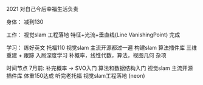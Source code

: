<!--
 * @Author: Liu Weilong
 * @Date: 2021-01-01 10:35:36
 * @LastEditors: Liu Weilong 
 * @LastEditTime: 2021-04-15 11:04:55
 * @Description: 
-->

2021 
对自己今后幸福生活负责

身体：
减到130

工作：
视觉slam 工程落地
特征+光流+垂直线(Line VanishingPoint) 完成

学习：
练好英文 托福110
视觉slam 主流开源都过一遍
构建slam 算法插件库
三维重建 + 跟踪 入局深度学习
补概率，线性代数，算法，视图几何
杂项


时间节点
7月前:
补完概率 -> SVO入门 
算法和数据结构入门
视觉slam 主流开源
插件库
体重150达成
听完老托福
视觉slam工程落地 (neon)